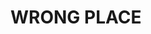 <html prefix="og: https://ogp.me/ns#">
	<head> <title>MINEBUSTERs S5</title> <meta http-equiv="refresh" content="2;url=minecraft:?addExternalServer=&#167;eMINEBUSTERs S5|never.gonna.give.you.up:19132" /> <meta property="og:image" content="https://i.ibb.co/ch6rg13/file.png" /> <meta property="og:name" content="MINEBUSTERs S5" /> <meta name="author" content="TeCH ZerO 7"> </header>
	<h1> WRONG PLACE </h1>
</html>
